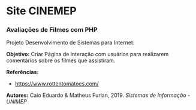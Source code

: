 # Site CINEMEP
### Avaliações de Filmes com PHP

Projeto Desenvolvimento de Sistemas para Internet:

**Objetivo:** Criar Página de interação com usuários para realizarem comentários sobre os filmes que assistiram.

**Referências:**

- https://www.rottentomatoes.com/

**Autores:** Caio Eduardo & Matheus Furlan, 2019.
_Sistemas de Informação - UNIMEP_
